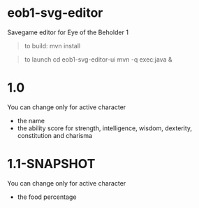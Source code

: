 # eob1-svg-editor
Savegame editor for Eye of the Beholder 1

> to build:
> mvn install

> to launch
> cd eob1-svg-editor-ui
> mvn -q exec:java &


# 1.0

You can change only for active character 
- the name
- the ability score for strength, intelligence, wisdom, dexterity, constitution and charisma

# 1.1-SNAPSHOT

You can change only for active character 
- the food percentage



